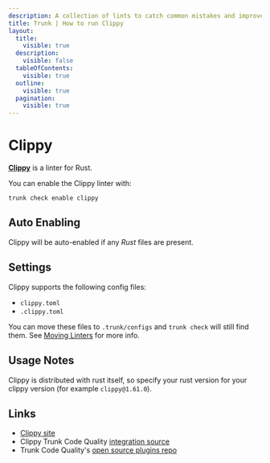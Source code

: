 ```yaml
---
description: A collection of lints to catch common mistakes and improve your Rust code.
title: Trunk | How to run Clippy
layout:
  title:
    visible: true
  description:
    visible: false
  tableOfContents:
    visible: true
  outline:
    visible: true
  pagination:
    visible: true
---
```


# Clippy

[**Clippy**](https://doc.rust-lang.org/clippy/) is a linter for Rust.

You can enable the Clippy linter with:

```shell
trunk check enable clippy
```

## Auto Enabling

Clippy will be auto-enabled if any *Rust* files are present.

## Settings

Clippy supports the following config files:
* `clippy.toml`
* `.clippy.toml`

You can move these files to `.trunk/configs` and `trunk check` will still find them. See [Moving Linters](../configure-linters.md#moving-linters) for more info.


## Usage Notes

Clippy is distributed with rust itself, so specify your rust version for your clippy version (for example `clippy@1.61.0`).





## Links

- [Clippy site](https://doc.rust-lang.org/clippy/)
- Clippy Trunk Code Quality [integration source](https://github.com/trunk-io/plugins/tree/main/linters/clippy)
- Trunk Code Quality's [open source plugins repo](https://github.com/trunk-io/plugins/tree/main)
